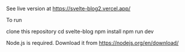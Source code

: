 See live version at https://svelte-blog2.vercel.app/

To run

clone this repository
cd svelte-blog
npm install
npm run dev

Node.js is required. Download it from https://nodejs.org/en/download/
